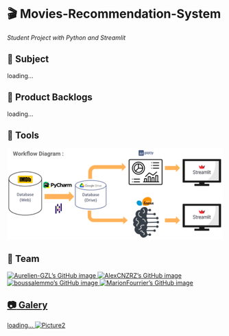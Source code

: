# :clapper:  Movies-Recommendation-System 
*Student Project with Python and Streamlit*

## :beginner: Subject 

loading...


## :dart: Product Backlogs

loading...


## :wrench: Tools

![Picture1](Pictures/WorkflowDiagram.png)


## :handshake: Team

<a href="https://github.com/Aurelien-GZL" target="_blank" rel="noopener noreferrer"><img src="https://crd.so/i/Aurelien-GZL?dark" alt="Aurelien-GZL’s GitHub image" width="400" height="208.5" />
<a href="https://github.com/AlexCNZRZ" target="_blank" rel="noopener noreferrer"><img src="https://crd.so/i/AlexCNZRZ?dark" alt="AlexCNZRZ’s GitHub image" width="600" height="314" />
<a href="https://github.com/boussalemmo" target="_blank" rel="noopener noreferrer"><img src="https://crd.so/i/boussalemmo?dark" alt="boussalemmo’s GitHub image" width="600" height="314" />
<a href="https://github.com/MarionFourrier" target="_blank" rel="noopener noreferrer"><img src="https://crd.so/i/MarionFourrier?dark" alt="MarionFourrier’s GitHub image" width="600" height="314" />


## :camera: Galery

loading...
![Picture2](Pictures/Dashboard_head_page.png)
